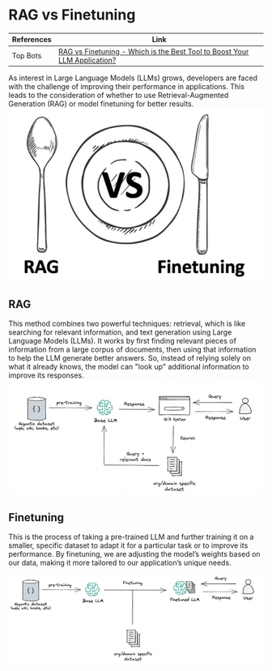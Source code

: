 # RAG vs Finetuning
| References | Link |
| ---- | ---- |
| Top Bots | [RAG vs Finetuning - Which is the Best Tool to Boost Your LLM Application?](https://www.topbots.com/rag-vs-finetuning-to-boost-your-llm-application/) |

As interest in Large Language Models (LLMs) grows, developers are faced with the challenge of improving their performance in applications. This leads to the consideration of whether to use Retrieval-Augmented Generation (RAG) or model finetuning for better results.
![RAG vs Finetuning](./images/RAG-vs-Finetuning.png)
## RAG 
This method combines two powerful techniques: retrieval, which is like searching for relevant information, and text generation using Large Language Models (LLMs). It works by first finding relevant pieces of information from a large corpus of documents, then using that information to help the LLM generate better answers. So, instead of relying solely on what it already knows, the model can "look up" additional information to improve its responses.
![RAG](./images/RAG.png)
## Finetuning
This is the process of taking a pre-trained LLM and further training it on a smaller, specific dataset to adapt it for a particular task or to improve its performance. By finetuning, we are adjusting the model’s weights based on our data, making it more tailored to our application’s unique needs.

![Finetuning](./images/finetuning.png)

